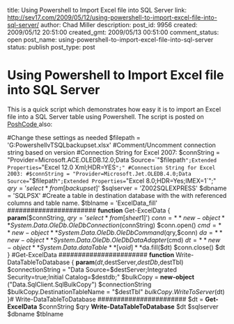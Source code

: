 title: Using Powershell to Import Excel file into SQL Server
link: http://sev17.com/2009/05/12/using-powershell-to-import-excel-file-into-sql-server/
author: Chad Miller
description: 
post_id: 9956
created: 2009/05/12 20:51:00
created_gmt: 2009/05/13 00:51:00
comment_status: open
post_name: using-powershell-to-import-excel-file-into-sql-server
status: publish
post_type: post

# Using Powershell to Import Excel file into SQL Server

This is a quick script which demonstrates how easy it is to import an Excel file into a SQL Server table using Powershell. The script is posted on [PoshCode ](http://poshcode.org/1098)also:

#Change these settings as needed $filepath = 'G:PowershellvTSQLbackupset.xlsx' #Comment/Uncomment connection string based on version #Connection String for Excel 2007: $connString = "Provider=Microsoft.ACE.OLEDB.12.0;Data Source=`"$filepath`";Extended Properties=`"Excel 12.0 Xml;HDR=YES`";" #Connection String for Excel 2003: #$connString = "Provider=Microsoft.Jet.OLEDB.4.0;Data Source=`"$filepath`";Extended Properties=`"Excel 8.0;HDR=Yes;IMEX=1`";" $qry = 'select * from [backupset$]' $sqlserver = 'Z002SQLEXPRESS' $dbname = 'SQLPSX' #Create a table in destination database with the with referenced columns and table name. $tblname = 'ExcelData_fill' ####################### **function** Get-ExcelData { **param**($connString, $qry='select * from [sheet1$]') $conn = **new-object** System.Data.OleDb.OleDbConnection($connString) $conn.open() $cmd = **new-object** System.Data.OleDb.OleDbCommand($qry,$conn) $da = **new-object** System.Data.OleDb.OleDbDataAdapter($cmd) $dt = **new-object** System.Data.dataTable **[void]**$da.fill($dt) $conn.close() $dt } #Get-ExcelData ####################### **function** Write-DataTableToDatabase { **param**($dt,$destServer,$destDb,$destTbl) $connectionString = "Data Source=$destServer;Integrated Security=true;Initial Catalog=$destdb;" $bulkCopy = **new-object** ("Data.SqlClient.SqlBulkCopy") $connectionString $bulkCopy.DestinationTableName = "$destTbl" $bulkCopy.WriteToServer($dt) }# Write-DataTableToDatabase ####################### $dt = **Get-ExcelData** $connString $qry **Write-DataTableToDatabase** $dt $sqlserver $dbname $tblname